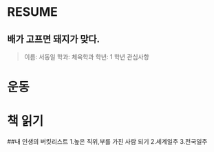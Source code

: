 RESUME
======
배가 고프면 돼지가 맞다.
-----------------------
  > 이름: 서동일
  > 학과: 체육학과
  > 학년: 1 학년
  >관심사항
  # 운동
  # 책 읽기
  
  
##내 인생의 버킷리스트
1.높은 직위,부를 가진 사람 되기
2.세계일주
3.전국일주
